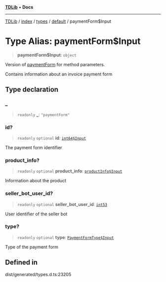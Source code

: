 [**TDLib**](../../../../../../README.md) • **Docs**

***

[TDLib](../../../../../../modules.md) / [index](../../../../../README.md) / [types](../../../README.md) / [default](../README.md) / paymentForm$Input

# Type Alias: paymentForm$Input

> **paymentForm$Input**: `object`

Version of [paymentForm](paymentForm-1.md) for method parameters.

Contains information about an invoice payment form

## Type declaration

### \_

> `readonly` **\_**: `"paymentForm"`

### id?

> `readonly` `optional` **id**: [`int64$Input`](int64$Input-1.md)

The payment form identifier

### product\_info?

> `readonly` `optional` **product\_info**: [`productInfo$Input`](productInfo$Input-1.md)

Information about the product

### seller\_bot\_user\_id?

> `readonly` `optional` **seller\_bot\_user\_id**: [`int53`](int53-1.md)

User identifier of the seller bot

### type?

> `readonly` `optional` **type**: [`PaymentFormType$Input`](PaymentFormType$Input.md)

Type of the payment form

## Defined in

dist/generated/types.d.ts:23205
